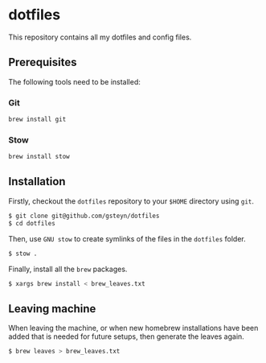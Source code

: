# dotfiles

This repository contains all my dotfiles and config files.

## Prerequisites

The following tools need to be installed:

### Git

```bash
brew install git
```

### Stow

```bash
brew install stow
```

## Installation

Firstly, checkout the `dotfiles` repository to your `$HOME` directory using `git`.

```bash
$ git clone git@github.com/gsteyn/dotfiles
$ cd dotfiles
```

Then, use `GNU stow` to create symlinks of the files in the `dotfiles` folder.

```bash
$ stow .
```

Finally, install all the `brew` packages.

```bash
$ xargs brew install < brew_leaves.txt
```

## Leaving machine

When leaving the machine, or when new homebrew installations have been added that is needed
for future setups, then generate the leaves again.

```bash
$ brew leaves > brew_leaves.txt
```
